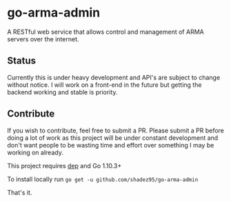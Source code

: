 # go-arma-admin

A RESTful web service that allows control and management of ARMA servers over the internet.

## Status

Currently this is under heavy development and API's are subject to change without notice. I will work on a front-end in the future but getting the backend working and stable is priority.

## Contribute

If you wish to contribute, feel free to submit a PR. Please submit a PR before doing a lot of work as this project will be under constant development and don't want people to be wasting time and effort over something I may be working on already.

This project requires [dep](https://github.com/golang/dep) and Go 1.10.3+

To install locally run `go get -u github.com/shadez95/go-arma-admin`

That's it.
